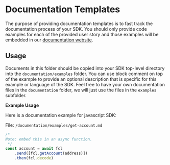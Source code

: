 # Documentation Templates
The purpose of providing documentation templates is to fast track the documentation process of your SDK. You should only provide code examples for each of the provided user story and those examples will be embedded in our [documentation website](https://docs.onflow.org/).

## Usage
Documents in this folder should be copied into your SDK top-level directory into the `documentation/examples` folder. You can use block comment on top of the example to provide an optional description that is specific for this example or language of the SDK. Feel free to have your own documentation files in the `documentation` folder, we will just use the files in the `examples` subfolder.

**Example Usage**

Here is a documentation example for javascript SDK:

File: `/documentation/examples/get-account.md`

```js
/*
Note: embed this in an async function. 
 */
const account = await fcl
    .send([fcl.getAccount(address)])
    .then(fcl.decode)
```